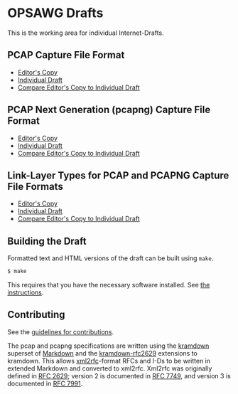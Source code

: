 # OPSAWG Drafts

This is the working area for individual Internet-Drafts.

## PCAP Capture File Format

* [Editor's Copy](https://ietf-opsawg-wg.github.io/draft-ietf-opsawg-pcap/#go.draft-ietf-opsawg-pcap.html)
* [Individual Draft](https://tools.ietf.org/html/draft-ietf-opsawg-pcap)
* [Compare Editor's Copy to Individual Draft](https://ietf-opsawg-wg.github.io/draft-ietf-opsawg-pcap/#go.draft-ietf-opsawg-pcap.diff)

## PCAP Next Generation (pcapng) Capture File Format

* [Editor's Copy](https://ietf-opsawg-wg.github.io/draft-ietf-opsawg-pcap/#go.draft-ietf-opsawg-pcapng.html)
* [Individual Draft](https://tools.ietf.org/html/draft-ietf-opsawg-pcapng)
* [Compare Editor's Copy to Individual Draft](https://ietf-opsawg-wg.github.io/draft-ietf-opsawg-pcap/#go.draft-ietf-opsawg-pcapng.diff)

## Link-Layer Types for PCAP and PCAPNG Capture File Formats

* [Editor's Copy](https://ietf-opsawg-wg.github.io/draft-ietf-opsawg-pcap/#go.draft-ietf-opsawg-pcaplinktype.html)
* [Individual Draft](https://tools.ietf.org/html/draft-ietf-opsawg-pcaplinktype)
* [Compare Editor's Copy to Individual Draft](https://ietf-opsawg-wg.github.io/draft-ietf-opsawg-pcap/#go.draft-ietf-opsawg-pcaplinktype.diff)

## Building the Draft

Formatted text and HTML versions of the draft can be built using `make`.

```sh
$ make
```

This requires that you have the necessary software installed.  See
[the instructions](https://github.com/martinthomson/i-d-template/blob/master/doc/SETUP.md).


## Contributing

See the
[guidelines for contributions](https://github.com/pcapng/pcapng/blob/master/CONTRIBUTING.md).

The pcap and pcapng specifications are written using the
[kramdown](https://kramdown.gettalong.org) superset of
[Markdown](https://daringfireball.net/projects/markdown/syntax) and the
[kramdown-rfc2629](https://github.com/cabo/kramdown-rfc2629) extensions
to kramdown.  This allows
[xml2rfc](https://xml2rfc.tools.ietf.org)-format RFCs and I-Ds to be
written in extended Markdown and converted to xml2rfc.  Xml2rfc was
originally defined in [RFC 2629](https://tools.ietf.org/html/rfc2629);
version 2 is documented in [RFC
7749](https://tools.ietf.org/html/rfc7749), and version 3 is documented
in [RFC 7991](https://tools.ietf.org/html/rfc7991).
